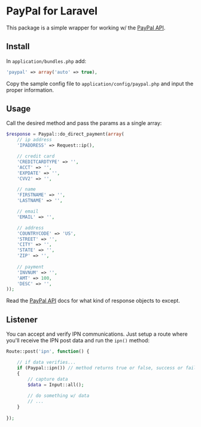 # PayPal for Laravel

This package is a simple wrapper for working w/ the [PayPal API](http://coding.smashingmagazine.com/2011/09/05/getting-started-with-the-paypal-api/).

## Install

In ``application/bundles.php`` add:

```php
'paypal' => array('auto' => true),
```

Copy the sample config file to ``application/config/paypal.php`` and input the proper information.

## Usage

Call the desired method and pass the params as a single array:

```php
$response = Paypal::do_direct_payment(array(
    // ip address
    'IPADDRESS' => Request::ip(),

    // credit card
    'CREDITCARDTYPE' => '',
    'ACCT' => '',
    'EXPDATE' => '',
    'CVV2' => '',

    // name
    'FIRSTNAME' => '',
    'LASTNAME' => '',

    // email
    'EMAIL' => '',

    // address
    'COUNTRYCODE' => 'US',
    'STREET' => '',
    'CITY' => '',
    'STATE' => '',
    'ZIP' => '',
    
    // payment
    'INVNUM' => '',
    'AMT' => 100,
    'DESC' => '',
));
```

Read the [PayPal API](http://coding.smashingmagazine.com/2011/09/05/getting-started-with-the-paypal-api/) docs for what kind of response objects to except.

## Listener

You can accept and verify IPN communications.  Just setup a route where you'll receive the IPN post data and run the ``ipn()`` method:

```php
Route::post('ipn', function() {

    // if data verifies...
    if (Paypal::ipn()) // method returns true or false, success or failure
    {
        // capture data
        $data = Input::all();
        
        // do something w/ data
        // ...
    }
    
});
```